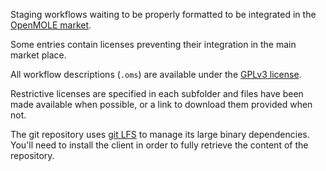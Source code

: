 Staging workflows waiting to be properly formatted to be integrated in the [OpenMOLE market](https://github.com/openmole/openmole-market).

Some entries contain licenses preventing their integration in the main market place.

All workflow descriptions (`.oms`) are available under the [GPLv3 license](https://www.gnu.org/licenses/gpl-3.0.html).

Restrictive licenses are specified in each subfolder and files have been made available when possible, or a link to download them provided when not.

The git repository uses [git LFS](https://git-lfs.github.com/) to manage its large binary dependencies. You'll need to install the client in order to fully retrieve the content of the repository.
